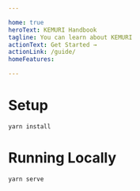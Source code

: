 ```yaml
---

home: true
heroText: KEMURI Handbook
tagline: You can learn about KEMURI
actionText: Get Started →
actionLink: /guide/
homeFeatures:

---
```


<HomeFeatures />

# Setup
```
yarn install
```

# Running Locally
```
yarn serve
```
